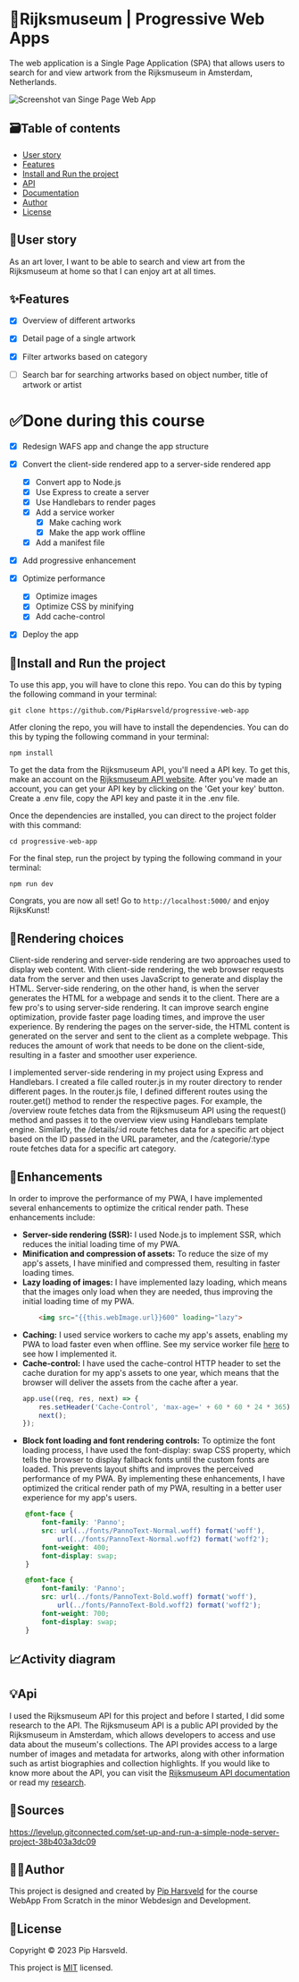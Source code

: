 # :art:Rijksmuseum | Progressive Web Apps
The web application is a Single Page Application (SPA) that allows users to search for and view artwork from the Rijksmuseum in Amsterdam, Netherlands.

![Screenshot van Singe Page Web App](./spa/images/Flow%20WAFS.jpg)

<!-- LINKJE -->

## :card_file_box:Table of contents
* [User story](#busts_in_silhouetteuser-story)
* [Features](#sparklesfeatures)
* [Install and Run the project](#rocketinstall-and-run-the-project)
* [API](#bulbapi)
* [Documentation](#memodocumentation)
* [Author](#technologistauthor)
* [License](#page_facing_uplicense)

## :busts_in_silhouette:User story
As an art lover, I want to be able to search and view art from the Rijksmuseum at home so that I can enjoy art at all times.

## :sparkles:Features
- [X] Overview of different artworks
- [X] Detail page of a single artwork
- [X] Filter artworks based on category
- [ ] Search bar for searching artworks based on object number, title of artwork or artist


# :white_check_mark:Done during this course
- [X] Redesign WAFS app and change the app structure
- [X] Convert the client-side rendered app to a server-side rendered app
    - [X] Convert app to Node.js
    - [X] Use Express to create a server
    - [X] Use Handlebars to render pages
    - [X] Add a service worker
        - [X] Make caching work
        - [X] Make the app work offline
    - [X] Add a manifest file
- [X] Add progressive enhancement
- [X] Optimize performance
    - [X] Optimize images
    - [X] Optimize CSS by minifying
    - [X] Add cache-control
- [X] Deploy the app


## :rocket:Install and Run the project
To use this app, you will have to clone this repo. You can do this by typing the following command in your terminal:

```
git clone https://github.com/PipHarsveld/progressive-web-app
```

Atfer cloning the repo, you will have to install the dependencies. You can do this by typing the following command in your terminal:

```
npm install
```

To get the data from the Rijksmuseum API, you'll need a API key. To get this, make an account on the [Rijksmuseum API website](https://data.rijksmuseum.nl/object-metadata/api/). After you've made an account, you can get your API key by clicking on the 'Get your key' button. Create a .env file, copy the API key and paste it in the .env file.

Once the dependencies are installed, you can direct to the project folder with this command:

```
cd progressive-web-app
```

For the final step, run the project by typing the following command in your terminal:

```
npm run dev
```

Congrats, you are now all set! Go to `http://localhost:5000/` and enjoy RijksKunst!

## :fork_and_knife:Rendering choices
Client-side rendering and server-side rendering are two approaches used to display web content. With client-side rendering, the web browser requests data from the server and then uses JavaScript to generate and display the HTML. Server-side rendering, on the other hand, is when the server generates the HTML for a webpage and sends it to the client. 
There are a few pro's to using server-side rendering. It can improve search engine optimization, provide faster page loading times, and improve the user experience. By rendering the pages on the server-side, the HTML content is generated on the server and sent to the client as a complete webpage. This reduces the amount of work that needs to be done on the client-side, resulting in a faster and smoother user experience.

I implemented server-side rendering in my project using Express and Handlebars. I created a file called router.js in my router directory to render different pages.
In the router.js file, I defined different routes using the router.get() method to render the respective pages. For example, the /overview route fetches data from the Rijksmuseum API using the request() method and passes it to the overview view using Handlebars template engine. Similarly, the /details/:id route fetches data for a specific art object based on the ID passed in the URL parameter, and the /categorie/:type route fetches data for a specific art category.


## :wrench:Enhancements
In order to improve the performance of my PWA, I have implemented several enhancements to optimize the critical render path. These enhancements include:

- **Server-side rendering (SSR):** I used Node.js to implement SSR, which reduces the initial loading time of my PWA.
- **Minification and compression of assets:** To reduce the size of my app's assets, I have minified and compressed them, resulting in faster loading times.
- **Lazy loading of images:** I have implemented lazy loading, which means that the images only load when they are needed, thus improving the initial loading time of my PWA.
    ``` html
        <img src="{{this.webImage.url}}600" loading="lazy">
    ```
- **Caching:** I used service workers to cache my app's assets, enabling my PWA to load faster even when offline. See my service worker file [here](https://github.com/PipHarsveld/progressive-web-app/blob/main/service-worker.js) to see how I implemented it.
- **Cache-control:** I have used the cache-control HTTP header to set the cache duration for my app's assets to one year, which means that the browser will deliver the assets from the cache after a year.
    ``` js
    app.use((req, res, next) => {
        res.setHeader('Cache-Control', 'max-age=' + 60 * 60 * 24 * 365);
        next();
    });
    ```
- **Block font loading and font rendering controls:** To optimize the font loading process, I have used the font-display: swap CSS property, which tells the browser to display fallback fonts until the custom fonts are loaded. This prevents layout shifts and improves the perceived performance of my PWA.
By implementing these enhancements, I have optimized the critical render path of my PWA, resulting in a better user experience for my app's users.
``` css
    @font-face {
        font-family: 'Panno';
        src: url(../fonts/PannoText-Normal.woff) format('woff'),
            url(../fonts/PannoText-Normal.woff2) format('woff2');
        font-weight: 400;
        font-display: swap;
    }

    @font-face {
        font-family: 'Panno';
        src: url(../fonts/PannoText-Bold.woff) format('woff'),
            url(../fonts/PannoText-Bold.woff2) format('woff2');
        font-weight: 700;
        font-display: swap;
    }
```

## :chart_with_upwards_trend:Activity diagram
<!-- ...and an activity diagram including the Service Worker 📈 -->


## :bulb:Api
I used the Rijksmuseum API for this project and before I started, I did some research to the API. The Rijksmuseum API is a public API provided by the Rijksmuseum in Amsterdam, which allows developers to access and use data about the museum's collections. The API provides access to a large number of images and metadata for artworks, along with other information such as artist biographies and collection highlights. If you would like to know more about the API, you can visit the [Rijksmuseum API documentation](https://data.rijksmuseum.nl/object-metadata/api/) or read my [research](https://github.com/PipHarsveld/rijksmuseum/wiki/Analyseren).


## :ledger:Sources
https://levelup.gitconnected.com/set-up-and-run-a-simple-node-server-project-38b403a3dc09


## :technologist:Author
This project is designed and created by [Pip Harsveld](https://github.com/PipHarsveld) for the course WebApp From Scratch in the minor Webdesign and Development.


## :page_facing_up:License
Copyright © 2023 Pip Harsveld.

This project is [MIT](https://github.com/PipHarsveld/rijksmuseum/blob/main/LICENSE) licensed.
